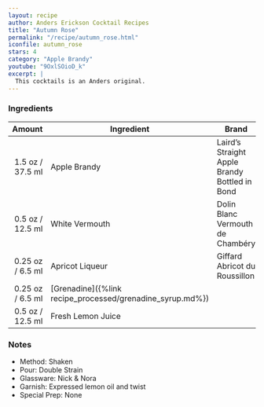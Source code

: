 ```yaml
---
layout: recipe
author: Anders Erickson Cocktail Recipes
title: "Autumn Rose"
permalink: "/recipe/autumn_rose.html"
iconfile: autumn_rose
stars: 4
category: "Apple Brandy"
youtube: "9OxlSOioD_k"
excerpt: |
  This cocktails is an Anders original.
---
```


### Ingredients

|  Amount | Ingredient                                      | Brand                                         |
| ------: | ----------------------------------------------- | --------------------------------------------- |
|  1.5 oz / 37.5 ml | Apple Brandy                                    | Laird’s Straight Apple Brandy Bottled in Bond |
|  0.5 oz / 12.5 ml | White Vermouth                                  | Dolin Blanc Vermouth de Chambéry              |
| 0.25 oz / 6.5 ml | Apricot Liqueur                                 | Giffard Abricot du Roussillon                 |
| 0.25 oz / 6.5 ml | [Grenadine]({%link recipe_processed/grenadine_syrup.md%}) |
|  0.5 oz / 12.5 ml | Fresh Lemon Juice                               |

### Notes

- Method: Shaken
- Pour: Double Strain
- Glassware: Nick &amp; Nora
- Garnish: Expressed lemon oil and twist
- Special Prep: None
